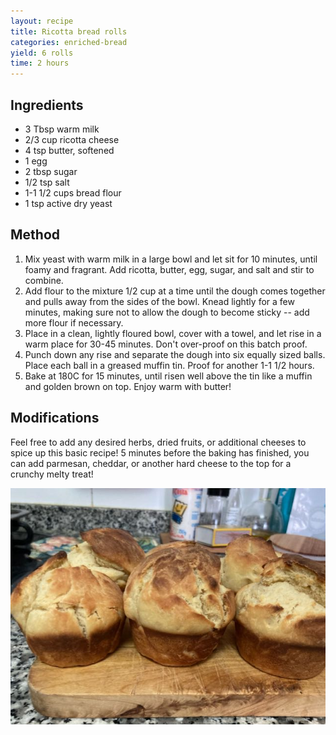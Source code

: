 ```yaml
---
layout: recipe
title: Ricotta bread rolls
categories: enriched-bread
yield: 6 rolls
time: 2 hours
---
```

## Ingredients

* 3 Tbsp warm milk
* 2/3 cup ricotta cheese
* 4 tsp butter, softened
* 1 egg
* 2 tbsp sugar
* 1/2 tsp salt
* 1-1 1/2 cups bread flour
* 1 tsp active dry yeast

## Method

1. Mix yeast with warm milk in a large bowl and let sit for 10 minutes, until foamy and fragrant. Add ricotta, butter, egg, sugar, and salt and stir to combine. 
2. Add flour to the mixture 1/2 cup at a time until the dough comes together and pulls away from the sides of the bowl. Knead lightly for a few minutes, making sure not to allow the dough to become sticky -- add more flour if necessary. 
3. Place in a clean, lightly floured bowl, cover with a towel, and let rise in a warm place for 30-45 minutes. Don't over-proof on this batch proof. 
4. Punch down any rise and separate the dough into six equally sized balls. Place each ball in a greased muffin tin. Proof for another 1-1 1/2 hours. 
5. Bake at 180C for 15 minutes, until risen well above the tin like a muffin and golden brown on top. Enjoy warm with butter! 

## Modifications

Feel free to add any desired herbs, dried fruits, or additional cheeses to spice up this basic recipe! 5 minutes before the baking has finished, you can add parmesan, cheddar, or another hard cheese to the top for a crunchy melty treat!

![ricotta bread rolls](/images/ricotta-bread-rolls.jpeg "ricotta bread rolls")